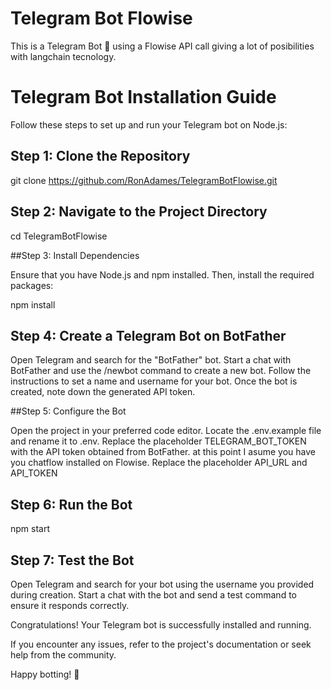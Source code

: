 # Telegram Bot Flowise
This is a Telegram Bot 🤖 using a Flowise API call giving a lot of posibilities with langchain tecnology.

# Telegram Bot Installation Guide

Follow these steps to set up and run your Telegram bot on Node.js:

## Step 1: Clone the Repository

git clone https://github.com/RonAdames/TelegramBotFlowise.git

## Step 2: Navigate to the Project Directory

cd TelegramBotFlowise

##Step 3: Install Dependencies

Ensure that you have Node.js and npm installed. Then, install the required packages:

npm install

## Step 4: Create a Telegram Bot on BotFather

Open Telegram and search for the "BotFather" bot.
Start a chat with BotFather and use the /newbot command to create a new bot.
Follow the instructions to set a name and username for your bot.
Once the bot is created, note down the generated API token.

##Step 5: Configure the Bot

Open the project in your preferred code editor.
Locate the .env.example file and rename it to .env.
Replace the placeholder TELEGRAM_BOT_TOKEN with the API token obtained from BotFather.
at this point I asume you have you chatflow installed on Flowise.
Replace the placeholder API_URL and API_TOKEN

## Step 6: Run the Bot

npm start

## Step 7: Test the Bot
Open Telegram and search for your bot using the username you provided during creation. Start a chat with the bot and send a test command to ensure it responds correctly.

Congratulations! Your Telegram bot is successfully installed and running.

If you encounter any issues, refer to the project's documentation or seek help from the community.

Happy botting! 🤖

